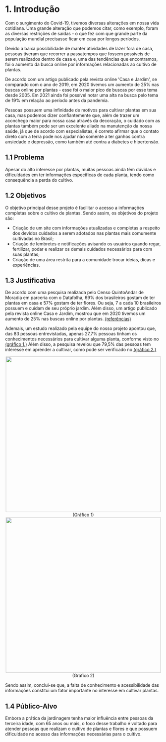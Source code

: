 # 1. Introdução

Com o surgimento do Covid-19, tivemos diversas alterações em nossa vida cotidiana. Uma grande alteração que podemos citar, como exemplo, foram as diversas restrições de saídas - o que fez com que grande parte da população mundial precisasse ficar em casa por longos períodos. 

Devido a baixa possibilidade de manter atividades de lazer fora de casa, pessoas tiveram que recorrer a passatempos que fossem possíveis de serem realizados dentro de casa e, uma das tendências que encontramos, foi o aumento da busca online por informações relacionadas ao cultivo de plantas. 

De acordo com um artigo publicado pela revista online 'Casa e Jardim', se comparado com o ano de 2019, em 2020 tivemos um aumento de 25% nas buscas online por plantas - esse foi o maior pico de buscas por esse tema desde 2005. Em 2021 ainda foi possível notar uma alta na busca pelo tema de 19% em relação ao período antes da pandemia. 

Pessoas possuem uma infinidade de motivos para cultivar plantas em sua casa, mas podemos dizer confiantemente que, além de trazer um aconchego maior para nossa casa através da decoração, o cuidado com as plantas também pode ser um excelente aliado na manutenção da nossa saúde, já que de acordo com especialistas, é correto afirmar que o contato direto com a terra pode nos ajudar não somente a ter ganhos contra ansiedade e depressão, como também até contra a diabetes e hipertensão. 

## 1.1 Problema
Apesar do alto interesse por plantas, muitas pessoas ainda têm dúvidas e dificuldades em ter informações especificas de cada planta, tendo como consequência a perda do cultivo. 

## 1.2 Objetivos

O objetivo principal desse projeto é facilitar o acesso a informações completas sobre o cultivo de plantas. Sendo assim, os objetivos do projeto são: 

- Criação de um site com informações atualizadas e completas a respeito dos devidos cuidados a serem adotados nas plantas mais comumente cultivadas no Brasil; 
- Criação de lembretes e notificações avisando os usuários quando regar, fertilizar, podar e realizar os demais cuidados necessários para com suas plantas; 
- Criação de uma área restrita para a comunidade trocar ideias, dicas e experiências. 

## 1.3 Justificativa

De acordo com uma pesquisa realizada pelo Censo QuintoAndar de Moradia em parceria com o Datafolha, 69% dos brasileiros gostam de ter plantas em casa e 57% gostam de ter flores. Ou seja, 7 a cada 10 brasileiros possuem e cuidam de seu próprio jardim. Além disso, um artigo publicado pela revista online Casa e Jardim, mostrou que em 2020 tivemos um aumento de 25% nas buscas online por plantas. <html><head></head><body><a href= "https://revistacasaejardim.globo.com/Casa-e-Jardim/Bem-Estar/Comportamento/noticia/2022/03/mais-de-65-dos-brasileiros-desejam-ter-plantas-e-painel-solar-em-casa.html">(referências)</a></body></html>	 

Ademais, um estudo realizado pela equipe do nosso projeto apontou que, das 83 pessoas entrevistadas, apenas 27,7% pessoas tinham os conhecimentos necessários para cultivar alguma planta, conforme visto no <html><head></head><body><a href="https://user-images.githubusercontent.com/116499898/227792763-a7d747ea-90eb-4b33-8880-e4abf9352cfe.png">(gráfico 1.)</a></body></html> Além disso, a pesquisa revelou que 79,5% das pessoas tem interesse em aprender a cultivar, como pode ser verificado no <html><head></head><body><a href="https://user-images.githubusercontent.com/116499898/227792771-688e649d-2b5d-4390-a66b-7ed0f5f7ea14.png">(gráfico 2.)</a></body></html>


<div class= "graphic" align="center">
  <img src="https://user-images.githubusercontent.com/116499898/227792763-a7d747ea-90eb-4b33-8880-e4abf9352cfe.png" width=500px />
    <figcaption> (Gráfico 1) </figcaption>
  
  <img src="https://user-images.githubusercontent.com/116499898/227792771-688e649d-2b5d-4390-a66b-7ed0f5f7ea14.png" width=500px />
    <figcaption> (Gráfico 2) </figcaption>
</div>


Sendo assim, conclui-se que, a falta de conhecimento e acessibilidade das informações constitui um fator importante no interesse em cultivar plantas. 


## 1.4 Público-Alvo

Embora a prática da jardinagem tenha maior influência entre pessoas da terceira idade, com 65 anos ou mais, o foco desse trabalho é voltado para atender pessoas que realizam o cultivo de plantas e flores e que possuem dificuldade no acesso das informações necessárias para o cultivo. 



